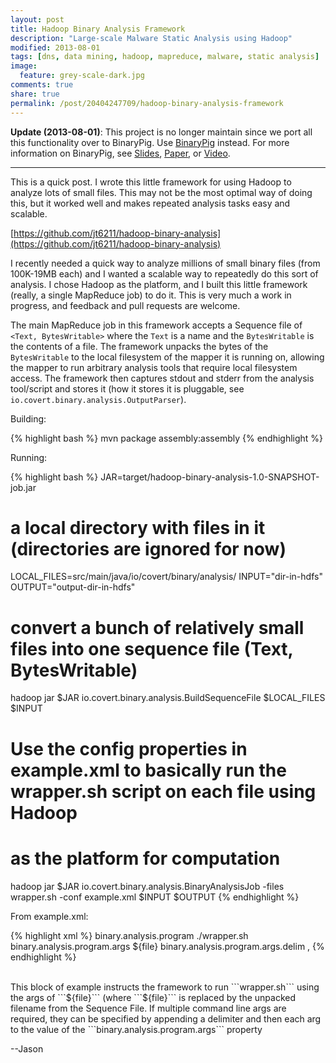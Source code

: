 ```yaml
---
layout: post
title: Hadoop Binary Analysis Framework
description: "Large-scale Malware Static Analysis using Hadoop"
modified: 2013-08-01
tags: [dns, data mining, hadoop, mapreduce, malware, static analysis]
image:
  feature: grey-scale-dark.jpg
comments: true
share: true
permalink: /post/20404247709/hadoop-binary-analysis-framework
---
```


**Update (2013-08-01)**:  This project is no longer maintain since we port all this functionality over to BinaryPig. Use [BinaryPig](https://github.com/endgameinc/binarypig) instead.  For more information on BinaryPig, see [Slides](http://www.slideshare.net/jasontrost/binary-24851796), [Paper](https://media.blackhat.com/us-13/US-13-Hanif-Binarypig-Scalable-Malware-Analytics-in-Hadoop-WP.pdf), or [Video](https://www.youtube.com/watch?v=fcLkTvnBpIw).

---

This is a quick post.  I wrote this little framework for using Hadoop to analyze lots of small files.  This may not be the most optimal way of doing this, but it worked well and makes repeated analysis tasks easy and scalable.

[https://github.com/jt6211/hadoop-binary-analysis](https://github.com/jt6211/hadoop-binary-analysis)

I recently needed a quick way to analyze millions of small binary files (from 100K-19MB each) and
I wanted a scalable way to repeatedly do this sort of analysis.  I chose Hadoop as the platform,
and I built this little framework (really, a single MapReduce job) to do it.  This is very much a 
work in progress, and feedback and pull requests are welcome.

The main MapReduce job in this framework accepts a Sequence file of ```<Text, BytesWritable>``` where the 
```Text``` is a name and the ```BytesWritable``` is the contents of a file.  The framework unpacks the bytes of 
the ```BytesWritable``` to the local filesystem of the mapper it is running on, allowing the mapper to run
arbitrary analysis tools that require local filesystem access.  The framework then captures stdout and stderr from the
analysis tool/script and stores it (how it stores it is pluggable, see ```io.covert.binary.analysis.OutputParser```).

Building:

{% highlight bash %}
mvn package assembly:assembly
{% endhighlight %}

Running:
    
{% highlight bash %}
JAR=target/hadoop-binary-analysis-1.0-SNAPSHOT-job.jar

# a local directory with files in it (directories are ignored for now)
LOCAL_FILES=src/main/java/io/covert/binary/analysis/
INPUT="dir-in-hdfs"
OUTPUT="output-dir-in-hdfs"

# convert a bunch of relatively small files into one sequence file (Text, BytesWritable)
hadoop jar $JAR io.covert.binary.analysis.BuildSequenceFile $LOCAL_FILES $INPUT

# Use the config properties in example.xml to basically run the wrapper.sh script on each file using Hadoop
# as the platform for computation
hadoop jar $JAR io.covert.binary.analysis.BinaryAnalysisJob -files wrapper.sh -conf example.xml $INPUT $OUTPUT
{% endhighlight %}

From example.xml:

{% highlight xml %}
<property>
  <name>binary.analysis.program</name>
  <value>./wrapper.sh</value>
</property>
<property>
  <name>binary.analysis.program.args</name>
  <value>${file}</value>
</property>
<property>
  <name>binary.analysis.program.args.delim</name>
  <value>,</value>
</property>
{% endhighlight %}

<br />
This block of example instructs the framework to run ```wrapper.sh``` using the args of ```${file}``` (where ```${file}```
is replaced by the unpacked filename from the Sequence File.  If multiple command line args are required,
they can be specified by appending a delimiter and then each arg to the value of the ```binary.analysis.program.args```
property


--Jason
